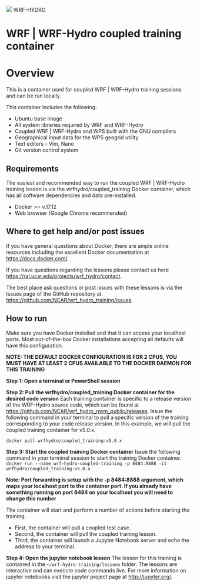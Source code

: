 ![](https://ral.ucar.edu/sites/default/files/public/wrf_hydro_symbol_logo_2017_09_150pxby63px.png) WRF-HYDRO

# WRF | WRF-Hydro coupled training container 
# Overview
This is a container used for coupled WRF | WRF-Hydro training sessions and can be run locally.

This container includes the following:

* Ubuntu base image
* All system libraries required by WRF and WRF-Hydro
* Coupled WRF | WRF-Hydro and WPS built with the GNU compilers
* Geographical input data for the WPS geogrid utility
* Text editors - Vim, Nano
* Git version control system

## Requirements

The easiest and recommended way to run the coupled WRF | WRF-Hydro training lesson is via the wrfhydro/coupled_training Docker container, which has all software dependencies and data pre-installed.

* Docker >= v.17.12
* Web browser (Google Chrome recommended)

## Where to get help and/or post issues
If you have general questions about Docker, there are ample online resources including the excellent Docker documentation at https://docs.docker.com/.

If you have questions regarding the lessons please contact us here https://ral.ucar.edu/projects/wrf_hydro/contact.

The best place ask questions or post issues with these lessons is via the Issues page of the GitHub repository at https://github.com/NCAR/wrf_hydro_training/issues.

## How to run
Make sure you have Docker installed and that it can access your localhost ports. Most out-of-the-box
Docker installations accepting all defaults will have this configuration.

**NOTE: THE DEFAULT DOCKER CONFIGURATION IS FOR 2 CPUS, YOU MUST HAVE AT LEAST 2 CPUS AVAILABLE TO THE DOCKER DAEMON FOR THIS TRAINING**

**Step 1: Open a terminal or PowerShell session**

**Step 2: Pull the wrfhydro/coupled_training Docker container for the desired code version**
Each training container is specific to a release version of the WRF-Hydro source code, which can be found at https://github.com/NCAR/wrf_hydro_nwm_public/releases.
Issue the following command in your terminal to pull a specific version of the training
corresponding to your code release version. In this example, we will pull the coupled training container for v5.0.x.

`docker pull wrfhydro/coupled_training:v5.0.x`

**Step 3: Start the coupled training Docker container**
Issue the following command in your terminal session to start the training Docker container.
`docker run --name wrf-hydro-coupled-training -p 8484:8888 -it wrfhydro/coupled_training:v5.0.x`

**Note: Port forwarding is setup with the -p 8484:8888 argument, which maps your localhost port to
the container port. If you already have something running on port 8484 on your localhost you will
need to change this number**

The container will start and perform a number of actions before starting the training.
* First, the container will pull a coupled test case.
* Second, the container will pull the coupled training lesson.
* Third, the container will launch a Jupyter Notebook server and echo the address to your terminal.

**Step 4: Open the jupyter notebook lesson**
The lesson for this training is contained in the `~/wrf-hydro-training/lessons` folder. The
lessons are interactive and can execute code commands live. For more information on jupyter
notebooks visit the jupyter project page at http://jupyter.org/.

